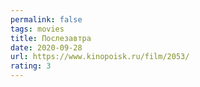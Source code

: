 ```yaml
---
permalink: false
tags: movies
title: Послезавтра
date: 2020-09-28
url: https://www.kinopoisk.ru/film/2053/
rating: 3
---
```

